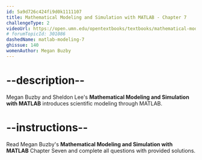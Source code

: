 ```yaml
---
id: 5a9d726c424fi9d0k1111107
title: Mathematical Modeling and Simulation with MATLAB - Chapter 7
challengeType: 2
videoUrl: https://open.umn.edu/opentextbooks/textbooks/mathematical-modeling-and-simulation-with-matlab
# forumTopicId: 301086
dashedName: matlab-modeling-7
ghissue: 140
womenAuthor: Megan Buzby 
---
```


# --description--

Megan Buzby and Sheldon Lee's __Mathematical Modeling and Simulation with MATLAB__ introduces scientific modeling through MATLAB.

# --instructions--

Read Megan Buzby's __Mathematical Modeling and Simulation with MATLAB__ Chapter Seven and complete all questions with provided solutions.